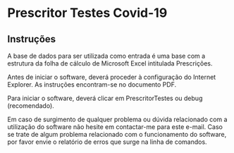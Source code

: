 # Prescritor Testes Covid-19

## Instruções

A base de dados para ser utilizada como entrada é uma base com a estrutura da folha de cálculo de Microsoft Excel intitulada Prescrições.

Antes de iniciar o software, deverá proceder à configuração do Internet Explorer. As instruções encontram-se no documento PDF.

Para iniciar o software, deverá clicar em PrescritorTestes ou debug (recomendado).


Em caso de surgimento de qualquer problema ou dúvida relacionado com a utilização do software não hesite em contactar-me para este e-mail. Caso se trate de algum problema relacionado com o funcionamento do software, por favor envie o relatório de erros que surge na linha de comandos.
